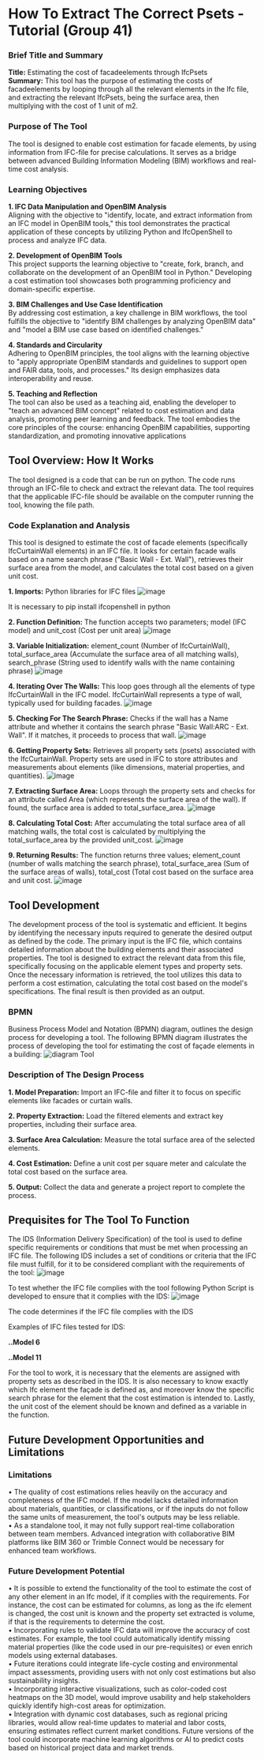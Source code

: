 # How To Extract The Correct Psets - Tutorial (Group 41) #

### Brief Title and Summary ###
**Title:** Estimating the cost of facadeelements through IfcPsets  
**Summary:** This tool has the purpose of estimating the costs of facadeelements by looping through all the relevant elements in the Ifc file, and extracting the relevant IfcPsets, being the surface area, then multiplying with the cost of 1 unit of m2.


### Purpose of The Tool ###
The tool is designed to enable cost estimation for facade elements, by using information from IFC-file for precise calculations. It serves as a bridge between advanced Building Information Modeling (BIM) workflows and real-time cost analysis.

### Learning Objectives ###
**1.	IFC Data Manipulation and OpenBIM Analysis**  
Aligning with the objective to "identify, locate, and extract information from an IFC model in OpenBIM tools," this tool demonstrates the practical application of these concepts by utilizing Python and IfcOpenShell to process and analyze IFC data.

**2.	Development of OpenBIM Tools**  
This project supports the learning objective to "create, fork, branch, and collaborate on the development of an OpenBIM tool in Python." Developing a cost estimation tool showcases both programming proficiency and domain-specific expertise.

**3.	BIM Challenges and Use Case Identification**  
By addressing cost estimation, a key challenge in BIM workflows, the tool fulfills the objective to "identify BIM challenges by analyzing OpenBIM data" and "model a BIM use case based on identified challenges."

**4.	Standards and Circularity**  
Adhering to OpenBIM principles, the tool aligns with the learning objective to "apply appropriate OpenBIM standards and guidelines to support open and FAIR data, tools, and processes." Its design emphasizes data interoperability and reuse.

**5.	Teaching and Reflection**  
The tool can also be used as a teaching aid, enabling the developer to "teach an advanced BIM concept" related to cost estimation and data analysis, promoting peer learning and feedback. The tool embodies the core principles of the course: enhancing OpenBIM capabilities, supporting standardization, and promoting innovative applications


## Tool Overview: How It Works ##
The tool designed is a code that can be run on python. The code runs through an IFC-file to check and extract the relevant data. The tool requires that the applicable IFC-file should be available on the computer running the tool, knowing the file path.

### Code Explanation and Analysis ###
This tool is designed to estimate the cost of facade elements (specifically IfcCurtainWall elements) in an IFC file. It looks for certain facade walls based on a name search phrase ("Basic Wall - Ext. Wall"), retrieves their surface area from the model, and calculates the total cost based on a given unit cost.

**1. Imports:** Python libraries for IFC files
![image](https://github.com/user-attachments/assets/711db219-f4e1-4541-ad52-1cfe384fe476)

It is necessary to pip install ifcopenshell in python

**2. Function Definition:** The function accepts two parameters; model (IFC model) and unit_cost (Cost per unit area)
![image](https://github.com/user-attachments/assets/068cb7de-69c2-4b02-8b90-8334b159d2c1)

**3. Variable Initialization:** element_count (Number of IfcCurtainWall), total_surface_area (Accumulate the surface area of all matching walls), search_phrase (String used to identify walls with the name containing phrase)
![image](https://github.com/user-attachments/assets/14515a24-1177-4f6c-9701-1049624c489c)

**4. Iterating Over The Walls:** This loop goes through all the elements of type IfcCurtainWall in the IFC model. IfcCurtainWall represents a type of wall, typically used for building facades.
![image](https://github.com/user-attachments/assets/c606ba35-d4f5-48b4-810f-bd21addc9625)

**5. Checking For The Search Phrase:** Checks if the wall has a Name attribute and whether it contains the search phrase "Basic Wall:ARC - Ext. Wall". If it matches, it proceeds to process that wall.
![image](https://github.com/user-attachments/assets/cd9c1bc0-05ae-4870-b034-91591d54a794)

**6. Getting Property Sets:** Retrieves all property sets (psets) associated with the IfcCurtainWall. Property sets are used in IFC to store attributes and measurements about elements (like dimensions, material properties, and quantities).
![image](https://github.com/user-attachments/assets/51fcacb0-acbb-455c-b91d-e275750eb14b)

**7. Extracting Surface Area:** Loops through the property sets and checks for an attribute called Area (which represents the surface area of the wall). If found, the surface area is added to total_surface_area.
![image](https://github.com/user-attachments/assets/34339d39-96e4-469f-8989-83238c1567a2)

**8. Calculating Total Cost:** After accumulating the total surface area of all matching walls, the total cost is calculated by multiplying the total_surface_area by the provided unit_cost.
![image](https://github.com/user-attachments/assets/42282706-7bb3-4cf2-81b0-0d5d9ae76654)

**9. Returning Results:** The function returns three values; element_count (number of walls matching the search phrase), total_surface_area (Sum of the surface areas of walls), total_cost (Total cost based on the surface area and unit cost.
![image](https://github.com/user-attachments/assets/8addc4c7-6668-4faa-8224-b243b223d4b7)

## Tool Development ##
The development process of the tool is systematic and efficient. It begins by identifying the necessary inputs required to generate the desired output as defined by the code. The primary input is the IFC file, which contains detailed information about the building elements and their associated properties. The tool is designed to extract the relevant data from this file, specifically focusing on the applicable element types and property sets. Once the necessary information is retrieved, the tool utilizes this data to perform a cost estimation, calculating the total cost based on the model's specifications. The final result is then provided as an output.

### BPMN ###
Business Process Model and Notation (BPMN) diagram, outlines the design process for developing a tool. The following BPMN diagram illustrates the process of developing the tool for estimating the cost of façade elements in a building:
![diagram Tool](https://github.com/user-attachments/assets/9a06e1b4-e8e7-413f-aba6-b626682c62e5)

### Description of The Design Process ###
**1. Model Preparation:** Import an IFC-file and filter it to focus on specific elements like facades or curtain walls.

**2. Property Extraction:** Load the filtered elements and extract key properties, including their surface area.

**3. Surface Area Calculation:** Measure the total surface area of the selected elements.

**4. Cost Estimation:** Define a unit cost per square meter and calculate the total cost based on the surface area.

**5. Output:** Collect the data and generate a project report to complete the process.

## Prequisites for The Tool To Function
The IDS (Information Delivery Specification) of the tool is used to define specific requirements or conditions that must be met when processing an IFC file. The following IDS includes a set of conditions or criteria that the IFC file must fulfill, for it to be considered compliant with the requirements of the tool:
![image](https://github.com/user-attachments/assets/f7a4ab44-5f47-4413-bc85-aa80a1650753)

To test whether the IFC file complies with the tool following Python Script is developed to ensure that it complies with the IDS:
![image](https://github.com/user-attachments/assets/835f8ab8-a061-46be-bf03-7180fdecd4a1)

The code determines if the IFC file complies with the IDS

Examples of IFC files tested for IDS:

**..Model 6**

**..Model 11**

For the tool to work, it is necessary that the elements are assigned with property sets as described in the IDS. It is also necessary to know exactly which Ifc element the façade is defined as, and moreover know the specific search phrase for the element that the cost estimation is intended to. Lastly, the unit cost of the element should be known and defined as a variable in the function.

## Future Development Opportunities and Limitations ##

### Limitations ###

•	The quality of cost estimations relies heavily on the accuracy and completeness of the IFC model. If the model lacks detailed information about materials, quantities, or classifications, or if the inputs do not follow the same units of measurement, the tool's outputs may be less reliable.  
•	As a standalone tool, it may not fully support real-time collaboration between team members. Advanced integration with collaborative BIM platforms like BIM 360 or Trimble Connect would be necessary for enhanced team workflows.

### Future Development Potential ###
•	It is possible to extend the functionality of the tool to estimate the cost of any other element in an Ifc model, if it complies with the requirements. For instance, the cost can be estimated for columns, as long as the ifc element is changed, the cost unit is known and the property set extracted is volume, if that is the requirements to determine the cost.  
•	Incorporating rules to validate IFC data will improve the accuracy of cost estimates. For example, the tool could automatically identify missing material properties (like the code used in our pre-requisites) or even enrich models using external databases.  
•	Future iterations could integrate life-cycle costing and environmental impact assessments, providing users with not only cost estimations but also sustainability insights.  
•	Incorporating interactive visualizations, such as color-coded cost heatmaps on the 3D model, would improve usability and help stakeholders quickly identify high-cost areas for optimization.  
•	Integration with dynamic cost databases, such as regional pricing libraries, would allow real-time updates to material and labor costs, ensuring estimates reflect current market conditions. Future versions of the tool could incorporate machine learning algorithms or AI to predict costs based on historical project data and market trends.
